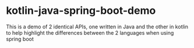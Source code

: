 # kotlin-java-spring-boot-demo
This is a demo of 2 identical APIs, one written in Java and the other in kotlin to help highlight the differences between the 2 languages when using spring boot
